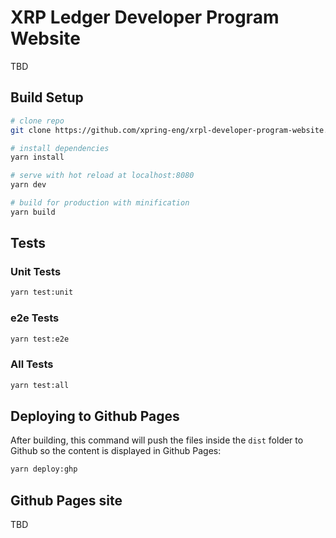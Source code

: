 # XRP Ledger Developer Program Website

TBD

## Build Setup

``` bash
# clone repo
git clone https://github.com/xpring-eng/xrpl-developer-program-website.git

# install dependencies
yarn install

# serve with hot reload at localhost:8080
yarn dev

# build for production with minification
yarn build
```

## Tests

### Unit Tests

```bash
yarn test:unit
```

### e2e Tests

```bash
yarn test:e2e
```

### All Tests

```bash
yarn test:all
```

## Deploying to Github Pages

After building, this command will push the files inside the `dist` folder to Github so the content is displayed in Github Pages:

```bash
yarn deploy:ghp
```

## Github Pages site

TBD

